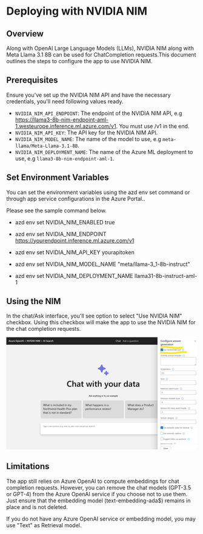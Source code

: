 # Deploying with NVIDIA NIM

## Overview

Along with OpenAI Large Language Models (LLMs), NVIDIA NIM along with Meta Llama 3.1 8B can be used for ChatCompletion requests.This document outlines the steps to configure the app to use NVIDIA NIM.

## Prerequisites

Ensure you've set up the NVIDIA NIM API and have the necessary credentials, you'll need following values ready.

- `NVIDIA_NIM_API_ENDPOINT`: The endpoint of the NVIDIA NIM API, e.g https://llama3-8b-nim-endpoint-aml-1.westeurope.inference.ml.azure.com/v1. You must use /v1 in the end.
- `NVIDIA_NIM_API_KEY`: The API key for the NVIDIA NIM API.
- `NVIDIA_NIM_MODEL_NAME`: The name of the model to use, e.g `meta-llama/Meta-Llama-3.1-8B`.
- `NVIDIA_NIM_DEPLOYMENT_NAME`: The name of the Azure ML deployment to use, e.g `llama3-8b-nim-endpoint-aml-1`.


## Set Environment Variables

You can set the environment variables  using the azd env set command or through app service configurations in the Azure Portal..

Please see the sample command below.

- azd env set NVIDIA_NIM_ENABLED true

- azd env set NVIDIA_NIM_ENDPOINT https://yourendpoint.inference.ml.azure.com/v1

- azd env set NVIDIA_NIM_API_KEY yourapitoken

- azd env set NVIDIA_NIM_MODEL_NAME "meta/llama-3_1-8b-instruct"

- azd env set NVIDIA_NIM_DEPLOYMENT_NAME llama31-8b-instruct-aml-1


## Using the NIM

In the chat/Ask interface, you'll see option to select "Use NVIDIA NIM" checkbox. Using this checkbox will make the app to use the NVIDIA NIM for the chat completion requests.

![Screenshot of showing "Use NVIDIA NIM"](images/screenshot_nvidia_nim.png)


## Limitations
The app still relies on Azure OpenAI to compute embeddings for chat completion requests. However, you can remove the chat models (GPT-3.5 or GPT-4) from the Azure OpenAI service if you choose not to use them. Just ensure that the embedding model (text-embedding-ada$) remains in place and is not deleted.

If you do not have any Azure OpenAI service or embedding model, you may use "Text" as Retrieval model. 






